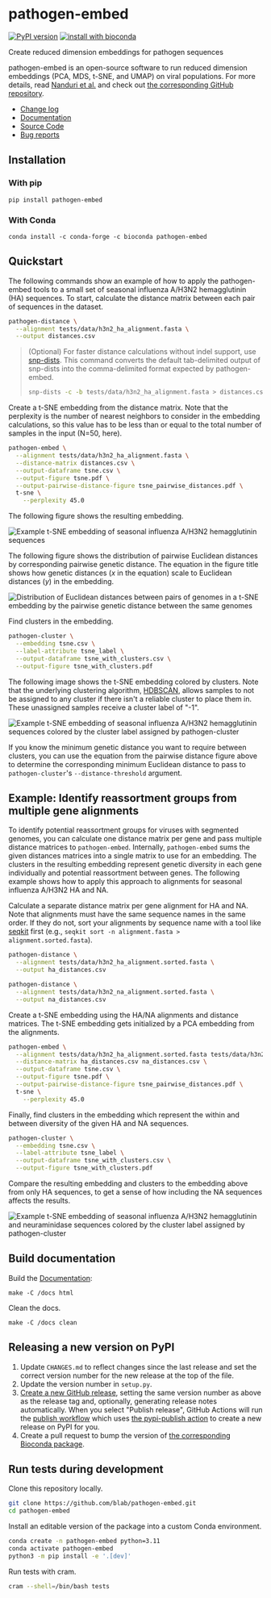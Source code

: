 # pathogen-embed

[![PyPI version](https://badge.fury.io/py/pathogen-embed.svg)](https://pypi.org/project/pathogen-embed/)
[![install with bioconda](https://img.shields.io/badge/install%20with-bioconda-brightgreen.svg?style=flat)](http://bioconda.github.io/recipes/pathogen-embed/README.html)

Create reduced dimension embeddings for pathogen sequences

pathogen-embed is an open-source software to run reduced dimension embeddings (PCA, MDS, t-SNE, and UMAP) on viral populations. For more details, read [Nanduri et al.](https://bedford.io/papers/nanduri-cartography/) and check out [the corresponding GitHub repository](https://github.com/blab/cartography).

 - [Change log](CHANGES.md)
 - [Documentation](https://blab.github.io/pathogen-embed/)
 - [Source Code](https://github.com/blab/pathogen-embed/tree/main)
 - [Bug reports](https://github.com/blab/pathogen-embed/issues)

## Installation

### With pip

```
pip install pathogen-embed
```

### With Conda

```
conda install -c conda-forge -c bioconda pathogen-embed
```

## Quickstart

The following commands show an example of how to apply the pathogen-embed tools to a small set of seasonal influenza A/H3N2 hemagglutinin (HA) sequences.
To start, calculate the distance matrix between each pair of sequences in the dataset.

```bash
pathogen-distance \
  --alignment tests/data/h3n2_ha_alignment.fasta \
  --output distances.csv
```

> (Optional) For faster distance calculations without indel support, use [snp-dists](https://github.com/tseemann/snp-dists).
> This command converts the default tab-delimited output of snp-dists into the comma-delimited format expected by pathogen-embed.
>
> ```bash
> snp-dists -c -b tests/data/h3n2_ha_alignment.fasta > distances.csv
> ```

Create a t-SNE embedding from the distance matrix.
Note that the perplexity is the number of nearest neighbors to consider in the embedding calculations, so this value has to be less than or equal to the total number of samples in the input (N=50, here).

```bash
pathogen-embed \
  --alignment tests/data/h3n2_ha_alignment.fasta \
  --distance-matrix distances.csv \
  --output-dataframe tsne.csv \
  --output-figure tsne.pdf \
  --output-pairwise-distance-figure tsne_pairwise_distances.pdf \
  t-sne \
    --perplexity 45.0
```

The following figure shows the resulting embedding.

![Example t-SNE embedding of seasonal influenza A/H3N2 hemagglutinin sequences](images/example-tsne-embedding.png)

The following figure shows the distribution of pairwise Euclidean distances by corresponding pairwise genetic distance.
The equation in the figure title shows how genetic distances (*x* in the equation) scale to Euclidean distances (*y*) in the embedding.

![Distribution of Euclidean distances between pairs of genomes in a t-SNE embedding by the pairwise genetic distance between the same genomes](images/example-tsne-pairwise-distances.png)

Find clusters in the embedding.

```bash
pathogen-cluster \
  --embedding tsne.csv \
  --label-attribute tsne_label \
  --output-dataframe tsne_with_clusters.csv \
  --output-figure tsne_with_clusters.pdf
```

The following image shows the t-SNE embedding colored by clusters.
Note that the underlying clustering algorithm, [HDBSCAN](https://hdbscan.readthedocs.io/en/latest/), allows samples to not be assigned to any cluster if there isn't a reliable cluster to place them in.
These unassigned samples receive a cluster label of "-1".

![Example t-SNE embedding of seasonal influenza A/H3N2 hemagglutinin sequences colored by the cluster label assigned by pathogen-cluster](images/example-tsne-embedding-with-clusters.png)

If you know the minimum genetic distance you want to require between clusters, you can use the equation from the pairwise distance figure above to determine the corresponding minimum Euclidean distance to pass to `pathogen-cluster`'s `--distance-threshold` argument.

## Example: Identify reassortment groups from multiple gene alignments

To identify potential reassortment groups for viruses with segmented genomes, you can calculate one distance matrix per gene and pass multiple distance matrices to `pathogen-embed`.
Internally, `pathogen-embed` sums the given distances matrices into a single matrix to use for an embedding.
The clusters in the resulting embedding represent genetic diversity in each gene individually and potential reassortment between genes.
The following example shows how to apply this approach to alignments for seasonal influenza A/H3N2 HA and NA.

Calculate a separate distance matrix per gene alignment for HA and NA.
Note that alignments must have the same sequence names in the same order.
If they do not, sort your alignments by sequence name with a tool like [seqkit](https://bioinf.shenwei.me/seqkit/) first (e.g., `seqkit sort -n alignment.fasta > alignment.sorted.fasta`).

```bash
pathogen-distance \
  --alignment tests/data/h3n2_ha_alignment.sorted.fasta \
  --output ha_distances.csv

pathogen-distance \
  --alignment tests/data/h3n2_na_alignment.sorted.fasta \
  --output na_distances.csv
```

Create a t-SNE embedding using the HA/NA alignments and distance matrices.
The t-SNE embedding gets initialized by a PCA embedding from the alignments.

```bash
pathogen-embed \
  --alignment tests/data/h3n2_ha_alignment.sorted.fasta tests/data/h3n2_na_alignment.sorted.fasta \
  --distance-matrix ha_distances.csv na_distances.csv \
  --output-dataframe tsne.csv \
  --output-figure tsne.pdf \
  --output-pairwise-distance-figure tsne_pairwise_distances.pdf \
  t-sne \
    --perplexity 45.0
```

Finally, find clusters in the embedding which represent the within and between diversity of the given HA and NA sequences.

```bash
pathogen-cluster \
  --embedding tsne.csv \
  --label-attribute tsne_label \
  --output-dataframe tsne_with_clusters.csv \
  --output-figure tsne_with_clusters.pdf
```

Compare the resulting embedding and clusters to the embedding above from only HA sequences, to get a sense of how including the NA sequences affects the results.

![Example t-SNE embedding of seasonal influenza A/H3N2 hemagglutinin and neuraminidase sequences colored by the cluster label assigned by pathogen-cluster](images/example-tsne-ha-na-embedding-with-clusters.png)

## Build documentation

Build the [Documentation](https://blab.github.io/pathogen-embed/):

```
make -C /docs html
```

Clean the docs.

```
make -C /docs clean
```

## Releasing a new version on PyPI

  1. Update `CHANGES.md` to reflect changes since the last release and set the correct version number for the new release at the top of the file.
  1. Update the version number in `setup.py`.
  1. [Create a new GitHub release](https://github.com/blab/pathogen-embed/releases/new), setting the same version number as above as the release tag and, optionally, generating release notes automatically.
  When you select "Publish release", GitHub Actions will run the [publish workflow](https://github.com/blab/pathogen-embed/blob/main/.github/workflows/publish.yml) which uses [the pypi-publish action](https://github.com/marketplace/actions/pypi-publish) to create a new release on PyPI for you.
  1. Create a pull request to bump the version of [the corresponding Bioconda package](https://github.com/bioconda/bioconda-recipes/blob/master/recipes/pathogen-embed/meta.yaml).

## Run tests during development

Clone this repository locally.

``` bash
git clone https://github.com/blab/pathogen-embed.git
cd pathogen-embed
```

Install an editable version of the package into a custom Conda environment.

``` bash
conda create -n pathogen-embed python=3.11
conda activate pathogen-embed
python3 -m pip install -e '.[dev]'
```

Run tests with cram.

``` bash
cram --shell=/bin/bash tests
```
